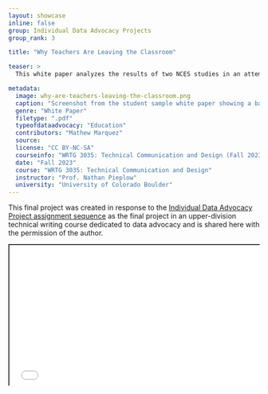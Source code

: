 ```yaml
---
layout: showcase
inline: false
group: Individual Data Advocacy Projects
group_rank: 3

title: "Why Teachers Are Leaving the Classroom"

teaser: >
  This white paper analyzes the results of two NCES studies in an attempt to discover the primary drivers of turnover in the K-12 teaching workforce. Ultimately, it concludes that more study is needed. .

metadata:
  image: why-are-teachers-leaving-the-classroom.png
  caption: "Screenshot from the student sample white paper showing a bar graph with the results of a 2012 NCES survey"
  genre: "White Paper"
  filetype: ".pdf"
  typeofdataadvocacy: "Education"
  contributors: "Mathew Marquez"
  source:
  license: "CC BY-NC-SA"
  courseinfo: "WRTG 3035: Technical Communication and Design (Fall 2023, taught by Nathan Pieplow at the University of Colorado Boulder)"
  date: "Fall 2023"
  course: "WRTG 3035: Technical Communication and Design"
  instructor: "Prof. Nathan Pieplow"
  university: "University of Colorado Boulder"
---
```


This final project was created in response to the [Individual Data Advocacy Project assignment sequence](https://da4asandbox.github.io/curricularsite/cards/individual-data-advocacy-project) as the final project in an upper-division technical writing course dedicated to data advocacy and is shared here with the permission of the author.

<div style="position: relative; padding-bottom: 56.25%; height: 0; overflow: hidden;"><iframe src="../assets/pdf/why-teachers-are-leaving-the-classroom.pdf" width="100%" title="Why Teachers Are Leaving the Classroom" style="border:2px #323639 solid; position: absolute; top: 0; left: 0; right: 0; bottom: 0; height: 100%; max-width: 100%;"></iframe></div>

